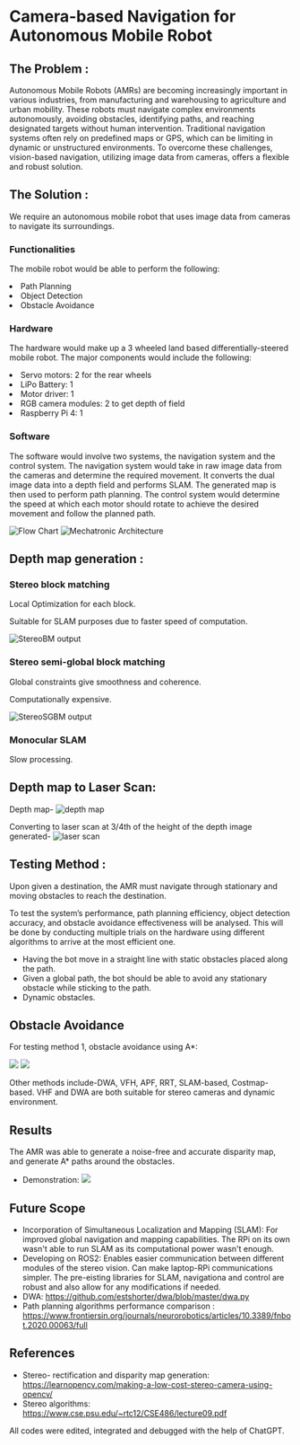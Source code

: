 # Camera-based Navigation for Autonomous Mobile Robot

## The Problem : 

Autonomous Mobile Robots (AMRs) are becoming increasingly important in various industries, from manufacturing and warehousing to agriculture and urban mobility. These robots must navigate complex environments autonomously, avoiding obstacles, identifying paths, and reaching designated targets without human intervention. Traditional navigation systems often rely on predefined maps or GPS, which can be limiting in dynamic or unstructured environments. To overcome these challenges, vision-based navigation, utilizing image data from cameras, offers a flexible and robust solution.



## The Solution :

We require an autonomous mobile robot that uses image data from cameras to navigate its surroundings.

### Functionalities

The mobile robot would be able to perform the following:
<li>Path Planning</li>
<li>Object Detection</li>
<li>Obstacle Avoidance</li>


### Hardware

The hardware would make up a 3 wheeled land based differentially-steered mobile robot. The major components would include the following:

<li>Servo motors: 2 for the rear wheels</li>
<li>LiPo Battery: 1</li>
<li>Motor driver: 1</li>
<li>RGB camera modules: 2 to get depth of field</li>
<li>Raspberry Pi 4: 1</li>


### Software

The software would involve two systems, the navigation system and the control system.
The navigation system would take in raw image data from the cameras and determine the required movement. It converts the dual image data into a depth field and performs SLAM. The generated map is then used to perform path planning. The control system would determine the speed at which each motor should rotate to achieve the desired movement and follow the planned path.

<img src="https://github.com/kanishka-varshini/camera-based-navigation-for-autonomous-mobile-robot/blob/main/images/flowchart_final.png" alt="Flow Chart"/>
<img src="https://github.com/kanishka-varshini/camera-based-navigation-for-autonomous-mobile-robot/blob/main/images/mechatronic_architecture.png" alt="Mechatronic Architecture"/>

## Depth map generation :

### Stereo block matching
Local Optimization for each block.

Suitable for SLAM purposes due to faster speed of computation.

<img src="https://github.com/kanishka-varshini/camera-based-navigation-for-autonomous-mobile-robot/blob/main/stereobm.png" alt="StereoBM output"/>

### Stereo semi-global block matching
Global constraints give smoothness and coherence.

Computationally expensive.

<img src="https://github.com/kanishka-varshini/camera-based-navigation-for-autonomous-mobile-robot/blob/main/stereosgbm.png" alt="StereoSGBM output"/>

### Monocular SLAM
Slow processing.


## Depth map to Laser Scan:

Depth map-
<img src="https://github.com/kanishka-varshini/camera-based-navigation-for-autonomous-mobile-robot/blob/main/depthmap.png" alt="depth map"/>

Converting to laser scan at 3/4th of the height of the depth image generated-
<img src="https://github.com/kanishka-varshini/camera-based-navigation-for-autonomous-mobile-robot/blob/main/laserscan%20polar%20plot.png" alt="laser scan"/>


## Testing Method :

Upon given a destination, the AMR must navigate through stationary and moving obstacles to reach the destination.

To test the system’s performance, path planning efficiency, object detection accuracy, and obstacle avoidance effectiveness will be analysed. This will be done by conducting multiple trials on the hardware using different algorithms to arrive at the most efficient one.

* Having the bot move in a straight line with static obstacles placed along the path.
* Given a global path, the bot should be able to avoid any stationary obstacle while sticking to the path.
* Dynamic obstacles.



## Obstacle Avoidance
For testing method 1, obstacle avoidance using A*:

<img src="https://github.com/kanishka-varshini/camera-based-navigation-for-autonomous-mobile-robot/blob/main/github_1.jpg"/>
<img src="https://github.com/kanishka-varshini/camera-based-navigation-for-autonomous-mobile-robot/blob/main/github_3.png"/>

Other methods include-DWA, VFH, APF, RRT, SLAM-based, Costmap-based. 
VHF and DWA are both suitable for stereo cameras and dynamic environment.

## Results
The AMR was able to generate a noise-free and accurate disparity map, and generate A* paths around the obstacles.


* Demonstration: <img src="https://github.com/kanishka-varshini/camera-based-navigation-for-autonomous-mobile-robot/blob/main/images/demo1.png"/>
  
## Future Scope
* Incorporation of Simultaneous Localization and Mapping (SLAM): For improved global navigation and mapping capabilities. The RPi on its own wasn't able to run SLAM as its computational power wasn't enough.
* Developing on ROS2: Enables easier communication between different modules of the stereo vision. Can make laptop-RPi communications simpler. The pre-eisting libraries for SLAM, navigationa and control are robust and also allow for any modifications if needed.
* DWA: https://github.com/estshorter/dwa/blob/master/dwa.py
* Path planning algorithms performance comparison : https://www.frontiersin.org/journals/neurorobotics/articles/10.3389/fnbot.2020.00063/full 

## References

* Stereo- rectification and disparity map generation: https://learnopencv.com/making-a-low-cost-stereo-camera-using-opencv/
* Stereo algorithms: https://www.cse.psu.edu/~rtc12/CSE486/lecture09.pdf

All codes were edited, integrated and debugged with the help of ChatGPT. 


